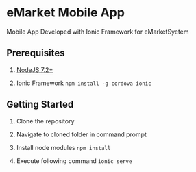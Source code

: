 # eMarket Mobile App
Mobile App Developed with Ionic Framework for eMarketSyetem

## Prerequisites
1. [NodeJS 7.2+](https://nodejs.org/en/download/current)

2. Ionic Framework
`npm install -g cordova ionic`

## Getting Started
1. Clone the repository

2. Navigate to cloned folder in command prompt

3. Install node modules
`npm install`

4. Execute following  command 
`ionic serve`
